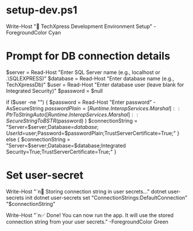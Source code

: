 # setup-dev.ps1
Write-Host "🚀 TechXpress Development Environment Setup" -ForegroundColor Cyan

# Prompt for DB connection details
$server = Read-Host "Enter SQL Server name (e.g., localhost or .\SQLEXPRESS)"
$database = Read-Host "Enter database name (e.g., TechXpressDb)"
$user = Read-Host "Enter database user (leave blank for Integrated Security)"
$password = $null

if ($user -ne "") {
    $password = Read-Host "Enter password" -AsSecureString
    $passwordPlain = [Runtime.InteropServices.Marshal]::PtrToStringAuto(
        [Runtime.InteropServices.Marshal]::SecureStringToBSTR($password)
    )
    $connectionString = "Server=$server;Database=$database;User Id=$user;Password=$passwordPlain;TrustServerCertificate=True;"
} else {
    $connectionString = "Server=$server;Database=$database;Integrated Security=True;TrustServerCertificate=True;"
}

# Set user-secret
Write-Host "`n🔐 Storing connection string in user secrets..."
dotnet user-secrets init
dotnet user-secrets set "ConnectionStrings:DefaultConnection" "$connectionString"

Write-Host "`n✅ Done! You can now run the app. It will use the stored connection string from your user secrets." -ForegroundColor Green
